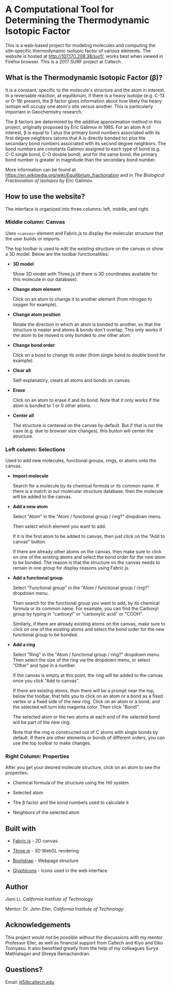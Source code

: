 # A Computational Tool for Determining the Thermodynamic Isotopic Factor

This is a web-based project for modeling molecules and computing the site-specific thermodynamic isotopic factor of various elements. The website is hosted at http://107.170.208.38/surf/, works best when viewed in Firefox browser. This is a 2017 SURF project at Caltech.

## What is the Thermodynamic Isotopic Factor (&beta;)?

It is a constant, specific to the molecule's structure and the atom in interest. In a reversable reaction, at equilibrium, if there is a heavy isotope (e.g. C-13 or O-18) present, the &beta; factor gives information about how likely the heavy isotope will occupy one atom's site versus another. This is particularly important in Geochemistry research.

The &beta; factors are determined by the additive approximation method in this project, originally proposed by Eric Galimov in 1985. For an atom A of interest,  &beta; is equal to 1 plus the primary bond numbers associated with its first degree neighbors (atoms that A is directly bonded to) plus the secondary bond numbers associated with its second degree neighbors. The bond numbers are constants Galimov assigned to each type of bond (e.g. C-C single bond, C-O double bond), and for the same bond, the primary bond number is greater in magnitude than the secondary bond number.

More information can be found at https://en.wikipedia.org/wiki/Equilibrium_fractionation and in *The Biological Fractionation of Isotopes* by Eric Galimov.


## How to use the website?

The interface is organized into three columns: left, middle, and right.

### Middle column: Canvas

Uses `<canvas>` element and Fabric.js to display the molecular structure that the user builds or imports.

The top toolbar is used to edit the existing structure on the canvas or show a 3D model. Below are the toolbar functionalities:

- **3D model**

  Show 3D model with Three.js (if there is 3D coordinates available for this molecule in our database).
  
- **Change atom element**

  Click on an atom to change it to another element (from nitrogen to oxygen for example).
  
- **Change atom position**

  Rotate the direction in which an atom is bonded to another, so that the structure is neater and atoms & bonds don't overlap. This only works if the atom to be moved is only bonded to one other atom.
  
- **Change bond order**

  Click on a bond to change its order (from single bond to double bond for example).

- **Clear all**

  Self-explanatory, clears all atoms and bonds on canvas.

- **Erase**

  Click on an atom to erase it and its bond. Note that it only works if the atom is bonded to 1 or 0 other atoms.

- **Center all**

  The structure is centered on the canvas by default. But if that is not the case (e.g. due to browser size changes), this button will center the structure.

### Left column: Selections

Used to add new molecules, functional groups, rings, or atoms onto the canvas.

- **Import molecule**

  Search for a molecule by its chemical formula or its common name. If there is a match in our molecular structure database, then the molecule will be added to the canvas.

- **Add a new atom**

  Select "Atom" in the "Atom / functional group / ring?" dropdown menu. 

  Then select which element you want to add. 

  If it is the first atom to be added to canvas, then just click on the "Add to canvas" button. 

  If there are already other atoms on the canvas, then make sure to click on one of the existing atoms and select the bond order for the new atom to be bonded. The reason is that the structure on the canvas needs to remain in one group for display reasons using Fabric.js.

- **Add a functional group**

  Select "Functional group" in the "Atom / functional group / ring?" dropdown menu. 

  Then search for the functional group you want to add, by its chemical formula or its common name. For example, you can find the Carboxyl group by typing in "carboxyl" or "carboxylic acid" or "COOH".

  Similarly, if there are already existing atoms on the canvas, make sure to click on one of the existing atoms and select the bond order for the new functional group to be bonded.

- **Add a ring**

  Select "Ring" in the "Atom / functional group / ring?" dropdown menu. Then select the size of the ring via the dropdown menu, or select "Other" and type in a number.

  If the canvas is empty at this point, the ring will be added to the canvas once you click "Add to canvas".

  If there are existing atoms, then there will be a prompt near the top, below the toolbar, that tells you to click on an atom or a bond as a fixed vertex or a fixed side of the new ring. Click on an atom or a bond, and the selected will turn into magenta color. Then click "Bond!".

  The selected atom or the two atoms at each end of the selected bond will be part of the new ring.

  Note that the ring is constructed out of C atoms with single bonds by default. If there are other elements or bonds of different orders, you can use the top toolbar to make changes.

### Right Column: Properties

After you get your desired molecule structure, click on an atom to see the properties:

- Chemical formula of the structure using the Hill system

- Selected atom

- The &beta; factor and the bond numbers used to calculate it

- Neighbors of the selected atom


## Built with

- [Fabric.js](fabricjs.com) - 2D canvas

- [Three.js](threejs.org) - 3D WebGL rendering

- [Bootstrap](getbootstrap.com) - Webpage structure

- [Glyphicons](http://glyphicons.com/) - Icons used in the web interface


## Author

Jieni Li, *California Institute of Technology*

Mentor: Dr. John Eiler, *California Institute of Technology*

## Acknowledgements

This project would not be possible without the discussions with my mentor Professor Eiler, as well as financial support from Caltech and Kiyo and Eiko Tomiyasu. It also benefited greatly from the help of my colleagues Surya Mathialagan and Shreya Ramachandran.

## Questions?

Email: jli5@caltech.edu


